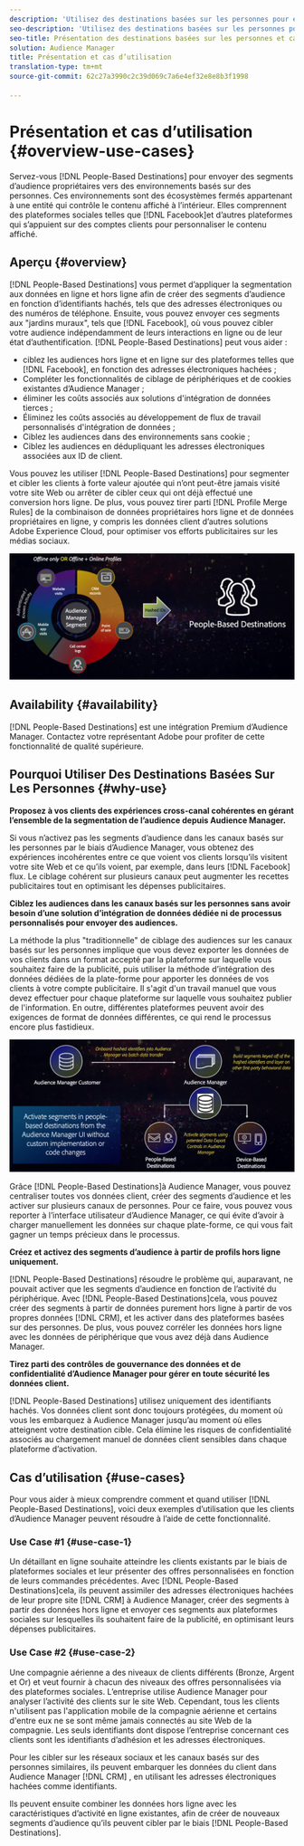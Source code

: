 ```yaml
---
description: 'Utilisez des destinations basées sur les personnes pour envoyer des segments d’audience propriétaires vers des environnements basés sur les personnes. Ces environnements sont des écosystèmes fermés appartenant à une entité qui contrôle le contenu affiché à l’intérieur. Elles comprennent des plateformes sociales telles que Facebook et d’autres plateformes qui s’appuient sur des comptes clients pour personnaliser le contenu affiché. '
seo-description: 'Utilisez des destinations basées sur les personnes pour envoyer des segments d’audience propriétaires vers des environnements basés sur les personnes. Ces environnements sont des écosystèmes fermés appartenant à une entité qui contrôle le contenu affiché à l’intérieur. Elles comprennent des plateformes sociales telles que Facebook et d’autres plateformes qui s’appuient sur des comptes clients pour personnaliser le contenu affiché.  '
seo-title: Présentation des destinations basées sur les personnes et cas d’utilisation
solution: Audience Manager
title: Présentation et cas d’utilisation
translation-type: tm+mt
source-git-commit: 62c27a3990c2c39d069c7a6e4ef32e8e8b3f1998

---
```



# Présentation et cas d’utilisation {#overview-use-cases}

Servez-vous [!DNL People-Based Destinations] pour envoyer des segments d’audience propriétaires vers des environnements basés sur des personnes. Ces environnements sont des écosystèmes fermés appartenant à une entité qui contrôle le contenu affiché à l’intérieur. Elles comprennent des plateformes sociales telles que [!DNL Facebook]et d’autres plateformes qui s’appuient sur des comptes clients pour personnaliser le contenu affiché.

## Aperçu {#overview}

[!DNL People-Based Destinations] vous permet d’appliquer la segmentation aux données en ligne et hors ligne afin de créer des segments d’audience en fonction d’identifiants hachés, tels que des adresses électroniques ou des numéros de téléphone. Ensuite, vous pouvez envoyer ces segments aux "jardins muraux", tels que [!DNL Facebook], où vous pouvez cibler votre audience indépendamment de leurs interactions en ligne ou de leur état d’authentification. [!DNL People-Based Destinations] peut vous aider :

* ciblez les audiences hors ligne et en ligne sur des plateformes telles que [!DNL Facebook], en fonction des adresses électroniques hachées ;
* Compléter les fonctionnalités de ciblage de périphériques et de cookies existantes d’Audience Manager ;
* éliminer les coûts associés aux solutions d'intégration de données tierces ;
* Éliminez les coûts associés au développement de flux de travail personnalisés d'intégration de données ;
* Ciblez les audiences dans des environnements sans cookie ;
* Ciblez les audiences en dédupliquant les adresses électroniques associées aux ID de client.

Vous pouvez les utiliser [!DNL People-Based Destinations] pour segmenter et cibler les clients à forte valeur ajoutée qui n’ont peut-être jamais visité votre site Web ou arrêter de cibler ceux qui ont déjà effectué une conversion hors ligne. De plus, vous pouvez tirer parti [!DNL Profile Merge Rules] de la combinaison de données propriétaires hors ligne et de données propriétaires en ligne, y compris les données client d’autres solutions Adobe Experience Cloud, pour optimiser vos efforts publicitaires sur les médias sociaux.

![pbd-overview](assets/pbd-overview.png)

## Availability {#availability}

[!DNL People-Based Destinations] est une intégration Premium d’Audience Manager. Contactez votre représentant Adobe pour profiter de cette fonctionnalité de qualité supérieure.

## Pourquoi Utiliser Des Destinations Basées Sur Les Personnes {#why-use}

**Proposez à vos clients des expériences cross-canal cohérentes en gérant l’ensemble de la segmentation de l’audience depuis Audience Manager.**

Si vous n’activez pas les segments d’audience dans les canaux basés sur les personnes par le biais d’Audience Manager, vous obtenez des expériences incohérentes entre ce que voient vos clients lorsqu’ils visitent votre site Web et ce qu’ils voient, par exemple, dans leurs [!DNL Facebook] flux. Le ciblage cohérent sur plusieurs canaux peut augmenter les recettes publicitaires tout en optimisant les dépenses publicitaires.

**Ciblez les audiences dans les canaux basés sur les personnes sans avoir besoin d’une solution d’intégration de données dédiée ni de processus personnalisés pour envoyer des audiences.**

La méthode la plus "traditionnelle" de ciblage des audiences sur les canaux basés sur les personnes implique que vous devez exporter les données de vos clients dans un format accepté par la plateforme sur laquelle vous souhaitez faire de la publicité, puis utiliser la méthode d’intégration des données dédiées de la plate-forme pour apporter les données de vos clients à votre compte publicitaire. Il s'agit d'un travail manuel que vous devez effectuer pour chaque plateforme sur laquelle vous souhaitez publier de l'information. En outre, différentes plateformes peuvent avoir des exigences de format de données différentes, ce qui rend le processus encore plus fastidieux.

![pbd-overview](assets/pbd-diagram.png)

Grâce [!DNL People-Based Destinations]à Audience Manager, vous pouvez centraliser toutes vos données client, créer des segments d’audience et les activer sur plusieurs canaux de personnes. Pour ce faire, vous pouvez vous reporter à l’interface utilisateur d’Audience Manager, ce qui évite d’avoir à charger manuellement les données sur chaque plate-forme, ce qui vous fait gagner un temps précieux dans le processus.

**Créez et activez des segments d’audience à partir de profils hors ligne uniquement.**

[!DNL People-Based Destinations] résoudre le problème qui, auparavant, ne pouvait activer que les segments d’audience en fonction de l’activité du périphérique. Avec [!DNL People-Based Destinations]cela, vous pouvez créer des segments à partir de données purement hors ligne à partir de vos propres données [!DNL CRM], et les activer dans des plateformes basées sur des personnes. De plus, vous pouvez corréler les données hors ligne avec les données de périphérique que vous avez déjà dans Audience Manager.

**Tirez parti des contrôles de gouvernance des données et de confidentialité d’Audience Manager pour gérer en toute sécurité les données client.**

[!DNL People-Based Destinations] utilisez uniquement des identifiants hachés. Vos données client sont donc toujours protégées, du moment où vous les embarquez à Audience Manager jusqu’au moment où elles atteignent votre destination cible. Cela élimine les risques de confidentialité associés au chargement manuel de données client sensibles dans chaque plateforme d’activation.

## Cas d’utilisation {#use-cases}

Pour vous aider à mieux comprendre comment et quand utiliser [!DNL People-Based Destinations], voici deux exemples d’utilisation que les clients d’Audience Manager peuvent résoudre à l’aide de cette fonctionnalité.

### Use Case #1 {#use-case-1}

Un détaillant en ligne souhaite atteindre les clients existants par le biais de plateformes sociales et leur présenter des offres personnalisées en fonction de leurs commandes précédentes. Avec [!DNL People-Based Destinations]cela, ils peuvent assimiler des adresses électroniques hachées de leur propre site [!DNL CRM] à Audience Manager, créer des segments à partir des données hors ligne et envoyer ces segments aux plateformes sociales sur lesquelles ils souhaitent faire de la publicité, en optimisant leurs dépenses publicitaires.

### Use Case #2 {#use-case-2}

Une compagnie aérienne a des niveaux de clients différents (Bronze, Argent et Or) et veut fournir à chacun des niveaux des offres personnalisées via des plateformes sociales. L’entreprise utilise Audience Manager pour analyser l’activité des clients sur le site Web. Cependant, tous les clients n'utilisent pas l'application mobile de la compagnie aérienne et certains d'entre eux ne se sont même jamais connectés au site Web de la compagnie. Les seuls identifiants dont dispose l’entreprise concernant ces clients sont les identifiants d’adhésion et les adresses électroniques.

Pour les cibler sur les réseaux sociaux et les canaux basés sur des personnes similaires, ils peuvent embarquer les données du client dans Audience Manager [!DNL CRM] , en utilisant les adresses électroniques hachées comme identifiants.

Ils peuvent ensuite combiner les données hors ligne avec les caractéristiques d’activité en ligne existantes, afin de créer de nouveaux segments d’audience qu’ils peuvent cibler par le biais [!DNL People-Based Destinations].
